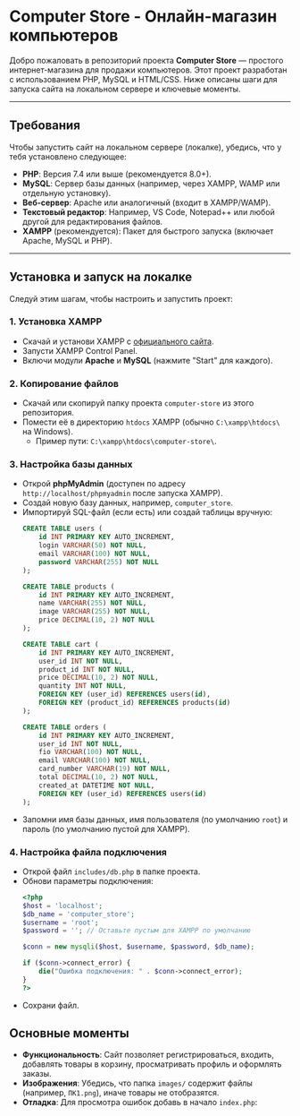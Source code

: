 # Computer Store - Онлайн-магазин компьютеров

Добро пожаловать в репозиторий проекта **Computer Store** — простого интернет-магазина для продажи компьютеров. Этот проект разработан с использованием PHP, MySQL и HTML/CSS. Ниже описаны шаги для запуска сайта на локальном сервере и ключевые моменты.

---

## Требования

Чтобы запустить сайт на локальном сервере (локалке), убедись, что у тебя установлено следующее:

- **PHP**: Версия 7.4 или выше (рекомендуется 8.0+).
- **MySQL**: Сервер базы данных (например, через XAMPP, WAMP или отдельную установку).
- **Веб-сервер**: Apache или аналогичный (входит в XAMPP/WAMP).
- **Текстовый редактор**: Например, VS Code, Notepad++ или любой другой для редактирования файлов.
- **XAMPP** (рекомендуется): Пакет для быстрого запуска (включает Apache, MySQL и PHP).

---

## Установка и запуск на локалке

Следуй этим шагам, чтобы настроить и запустить проект:

### 1. Установка XAMPP
- Скачай и установи XAMPP с [официального сайта](https://www.apachefriends.org/).
- Запусти XAMPP Control Panel.
- Включи модули **Apache** и **MySQL** (нажмите "Start" для каждого).

### 2. Копирование файлов
- Скачай или скопируй папку проекта `computer-store` из этого репозитория.
- Помести её в директорию `htdocs` XAMPP (обычно `C:\xampp\htdocs\` на Windows).
  - Пример пути: `C:\xampp\htdocs\computer-store\`.

### 3. Настройка базы данных
- Открой **phpMyAdmin** (доступен по адресу `http://localhost/phpmyadmin` после запуска XAMPP).
- Создай новую базу данных, например, `computer_store`.
- Импортируй SQL-файл (если есть) или создай таблицы вручную:
  ```sql
  CREATE TABLE users (
      id INT PRIMARY KEY AUTO_INCREMENT,
      login VARCHAR(50) NOT NULL,
      email VARCHAR(100) NOT NULL,
      password VARCHAR(255) NOT NULL
  );

  CREATE TABLE products (
      id INT PRIMARY KEY AUTO_INCREMENT,
      name VARCHAR(255) NOT NULL,
      image VARCHAR(255) NOT NULL,
      price DECIMAL(10, 2) NOT NULL
  );

  CREATE TABLE cart (
      id INT PRIMARY KEY AUTO_INCREMENT,
      user_id INT NOT NULL,
      product_id INT NOT NULL,
      price DECIMAL(10, 2) NOT NULL,
      quantity INT NOT NULL,
      FOREIGN KEY (user_id) REFERENCES users(id),
      FOREIGN KEY (product_id) REFERENCES products(id)
  );

  CREATE TABLE orders (
      id INT PRIMARY KEY AUTO_INCREMENT,
      user_id INT NOT NULL,
      fio VARCHAR(100) NOT NULL,
      email VARCHAR(100) NOT NULL,
      card_number VARCHAR(19) NOT NULL,
      total DECIMAL(10, 2) NOT NULL,
      created_at DATETIME NOT NULL,
      FOREIGN KEY (user_id) REFERENCES users(id)
  );
  ```
- Запомни имя базы данных, имя пользователя (по умолчанию `root`) и пароль (по умолчанию пустой для XAMPP).

### 4. Настройка файла подключения
- Открой файл `includes/db.php` в папке проекта.
- Обнови параметры подключения:
  ```php
  <?php
  $host = 'localhost';
  $db_name = 'computer_store';
  $username = 'root';
  $password = ''; // Оставьте пустым для XAMPP по умолчанию

  $conn = new mysqli($host, $username, $password, $db_name);

  if ($conn->connect_error) {
      die("Ошибка подключения: " . $conn->connect_error);
  }
  ?>
  ```
- Сохрани файл.
## Основные моменты

- **Функциональность**: Сайт позволяет регистрироваться, входить, добавлять товары в корзину, просматривать профиль и оформлять заказы.
- **Изображения**: Убедись, что папка `images/` содержит файлы (например, `ПК1.png`), иначе товары не отобразятся.
- **Отладка**: Для просмотра ошибок добавь в начало `index.php`:

